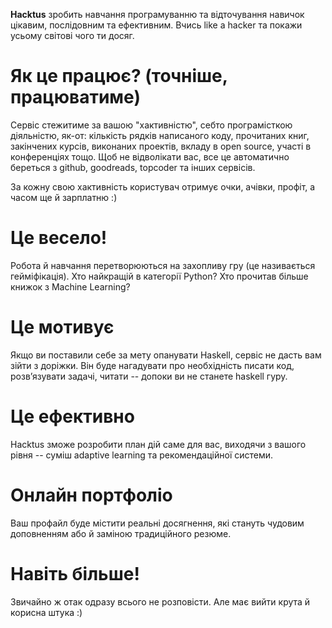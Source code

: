 **Hacktus** зробить навчання програмуванню та відточування навичок цікавим,
послідовним та ефективним. Вчись like a hacker та покажи усьому світові чого ти
досяг.

# Як це працює? (точніше, працюватиме)
Сервіс стежитиме за вашою "хактивністю", себто програмісткою діяльністю, як-от:
кількість рядків написаного коду, прочитаних книг, закінчених курсів, виконаних
проектів, вкладу в open source, участі в конференціях тощо. Щоб не відволікати
вас, все це автоматично береться з github, goodreads, topcoder та інших
сервісів.

За кожну свою хактивність користувач отримує очки, ачівки, профіт, а часом ще й
зарплатню :)

# Це весело!
Робота й навчання перетворюються на захопливу гру (це називається
гейміфікація). Хто найкращій в категорії Python? Хто прочитав більше книжок з
Machine Learning?

# Це мотивує
Якщо ви поставили себе за мету опанувати Haskell, сервіс не дасть вам зійти з
доріжки. Він буде нагадувати про необхідність писати код, розв’язувати задачі,
читати -- допоки ви не станете haskell гуру.

# Це ефективно
Hacktus зможе розробити план дій саме для вас, виходячи з вашого рівня -- суміш
adaptive learning та рекомендаційної системи.

# Онлайн портфоліо
Ваш профайл буде містити реальні досягнення, які стануть чудовим доповненням
або й заміною традиційного резюме.

# Навіть більше!
Звичайно ж отак одразу всього не розповісти. Але має вийти крута й корисна штука :)
